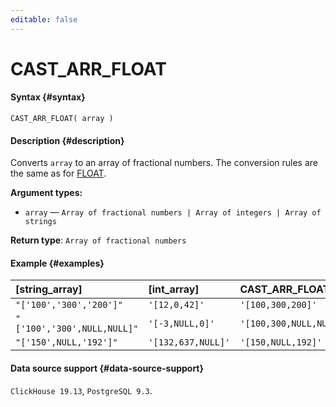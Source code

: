 ```yaml
---
editable: false
---
```


# CAST_ARR_FLOAT



#### Syntax {#syntax}


```
CAST_ARR_FLOAT( array )
```

#### Description {#description}
Converts `array` to an array of fractional numbers. The conversion rules are the same as for [FLOAT](FLOAT.md).

**Argument types:**
- `array` — `Array of fractional numbers | Array of integers | Array of strings`


**Return type**: `Array of fractional numbers`

#### Example {#examples}



| **[string_array]**          | **[int_array]**    | **CAST_ARR_FLOAT([string_array])**   | **CAST_ARR_FLOAT([int_array])**   |
|:----------------------------|:-------------------|:-------------------------------------|:----------------------------------|
| `"['100','300','200']"`     | `'[12,0,42]'`      | `'[100,300,200]'`                    | `'[12,0,42]'`                     |
| `"['100','300',NULL,NULL]"` | `'[-3,NULL,0]'`    | `'[100,300,NULL,NULL]'`              | `'[-3,NULL,0]'`                   |
| `"['150',NULL,'192']"`      | `'[132,637,NULL]'` | `'[150,NULL,192]'`                   | `'[132,637,NULL]'`                |




#### Data source support {#data-source-support}

`ClickHouse 19.13`, `PostgreSQL 9.3`.
